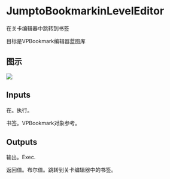 # JumptoBookmarkinLevelEditor

在关卡编辑器中跳转到书签

目标是VPBookmark编辑器蓝图库

## 图示

![]($-20221218-18121248.png)

## Inputs

在。执行。

书签。VPBookmark对象参考。 

## Outputs

输出。Exec.

返回值。布尔值。跳转到关卡编辑器中的书签。
